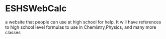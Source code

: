 # ESHSWebCalc

a website that people can use at high school for help.
It will have references to high school level formulas to use in Chemistry,Physics, and many more classes

